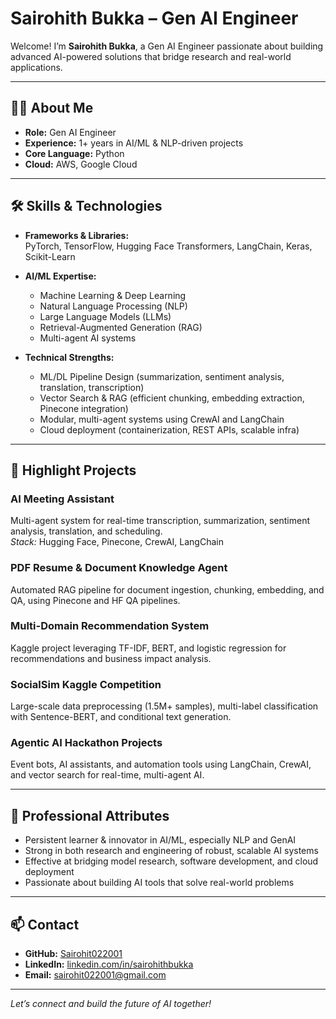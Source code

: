 # Sairohith Bukka – Gen AI Engineer

Welcome! I’m **Sairohith Bukka**, a Gen AI Engineer passionate about building advanced AI-powered solutions that bridge research and real-world applications.

---

## 👨‍💻 About Me

- **Role:** Gen AI Engineer  
- **Experience:** 1+ years in AI/ML & NLP-driven projects  
- **Core Language:** Python  
- **Cloud:** AWS, Google Cloud

---

## 🛠️ Skills & Technologies

- **Frameworks & Libraries:**  
  PyTorch, TensorFlow, Hugging Face Transformers, LangChain, Keras, Scikit-Learn

- **AI/ML Expertise:**  
  - Machine Learning & Deep Learning  
  - Natural Language Processing (NLP)  
  - Large Language Models (LLMs)  
  - Retrieval-Augmented Generation (RAG)  
  - Multi-agent AI systems

- **Technical Strengths:**  
  - ML/DL Pipeline Design (summarization, sentiment analysis, translation, transcription)  
  - Vector Search & RAG (efficient chunking, embedding extraction, Pinecone integration)  
  - Modular, multi-agent systems using CrewAI and LangChain  
  - Cloud deployment (containerization, REST APIs, scalable infra)

---

## 🚀 Highlight Projects

### AI Meeting Assistant
Multi-agent system for real-time transcription, summarization, sentiment analysis, translation, and scheduling.  
*Stack:* Hugging Face, Pinecone, CrewAI, LangChain

### PDF Resume & Document Knowledge Agent
Automated RAG pipeline for document ingestion, chunking, embedding, and QA, using Pinecone and HF QA pipelines.

### Multi-Domain Recommendation System
Kaggle project leveraging TF-IDF, BERT, and logistic regression for recommendations and business impact analysis.

### SocialSim Kaggle Competition
Large-scale data preprocessing (1.5M+ samples), multi-label classification with Sentence-BERT, and conditional text generation.

### Agentic AI Hackathon Projects
Event bots, AI assistants, and automation tools using LangChain, CrewAI, and vector search for real-time, multi-agent AI.

---

## 🌱 Professional Attributes

- Persistent learner & innovator in AI/ML, especially NLP and GenAI
- Strong in both research and engineering of robust, scalable AI systems
- Effective at bridging model research, software development, and cloud deployment
- Passionate about building AI tools that solve real-world problems

---

## 📫 Contact

- **GitHub:** [Sairohit022001](https://github.com/Sairohit022001)
- **LinkedIn:** [linkedin.com/in/sairohithbukka](https://linkedin.com/in/sairohithbukka) <!-- Update if needed -->
- **Email:** sairohit022001@gmail.com

---

*Let’s connect and build the future of AI together!*
